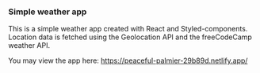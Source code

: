### Simple weather app

This is a simple weather app created with React and Styled-components. Location data is fetched using the Geolocation API and the freeCodeCamp weather API.

You may view the app here: https://peaceful-palmier-29b89d.netlify.app/
